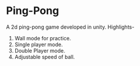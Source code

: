 # Ping-Pong
A 2d ping-pong game developed in unity.
Highlights-
1. Wall mode for practice.
2. Single player mode.
3. Double Player mode.
4. Adjustable speed of ball.

